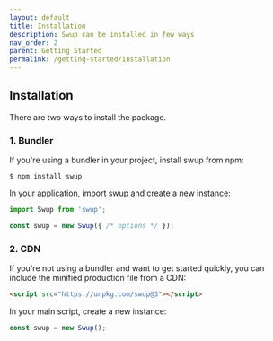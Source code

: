 ```yaml
---
layout: default
title: Installation
description: Swup can be installed in few ways
nav_order: 2
parent: Getting Started
permalink: /getting-started/installation
---
```


## Installation

There are two ways to install the package.

### 1. Bundler

If you're using a bundler in your project, install swup from npm:

```shell
$ npm install swup
```

In your application, import swup and create a new instance:

```js
import Swup from 'swup';

const swup = new Swup({ /* options */ });
```

### 2. CDN

If you're not using a bundler and want to get started quickly, you can include the minified production file from a CDN:

```html
<script src="https://unpkg.com/swup@3"></script>
```

In your main script, create a new instance:

```javascript
const swup = new Swup();
```
